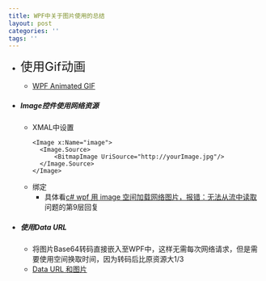 ```yaml
---
title: WPF中关于图片使用的总结
layout: post
categories: ''
tags: ''
---
```

- <font size=5>使用Gif动画</font>
    - [WPF Animated GIF](https://github.com/XamlAnimatedGif/WpfAnimatedGif)

- ##### Image控件使用网络资源
    - XMAL中设置
        ```
        <Image x:Name="image">
          <Image.Source>
              <BitmapImage UriSource="http://yourImage.jpg"/>
          </Image.Source>
        </Image>
        ```
    - 绑定
        - 具体看[c# wpf 用 image 空间加载网络图片，报错：无法从流中读取](http://bbs.csdn.net/topics/391007456) 问题的第9层回复

- ##### 使用Data URL
    - 将图片Base64转码直接嵌入至WPF中，这样无需每次网络请求，但是需要使用空间换取时间，因为转码后比原资源大1/3
    - [Data URL 和图片](http://www.webhek.com/post/data-url.html)